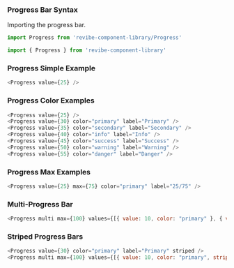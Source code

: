 ### Progress Bar Syntax

Importing the progress bar.
```js static
import Progress from 'revibe-component-library/Progress'

import { Progress } from 'revibe-component-library'
```

### Progress Simple Example
```js
<Progress value={25} />
```

### Progress Color Examples
```js
<Progress value={25} />
<Progress value={30} color="primary" label="Primary" />
<Progress value={35} color="secondary" label="Secondary" />
<Progress value={40} color="info" label="Info" />
<Progress value={45} color="success" label="Success" />
<Progress value={50} color="warning" label="Warning" />
<Progress value={55} color="danger" label="Danger" />
```

### Progress Max Examples
```js
<Progress value={25} max={75} color="primary" label="25/75" />
```

### Multi-Progress Bar
```js
<Progress multi max={100} values={[{ value: 10, color: "primary" }, { value: 35 }, { value: 15, color: "info", striped: true }]} />
```

### Striped Progress Bars
```js
<Progress value={30} color="primary" label="Primary" striped />
<Progress multi max={100} values={[{ value: 10, color: "primary", striped: true }, { value: 15, color: "info", striped: true }]} />
```